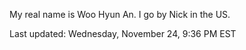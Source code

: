 My real name is Woo Hyun An. 
I go by Nick in the US.

Last updated: Wednesday, November 24, 9:36 PM EST

